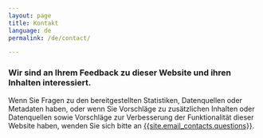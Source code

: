 ```yaml
---
layout: page
title: Kontakt
language: de
permalink: /de/contact/

---
```


### Wir sind an Ihrem Feedback zu dieser Website und ihren Inhalten interessiert.

Wenn Sie Fragen zu den bereitgestellten Statistiken, Datenquellen oder Metadaten haben, oder wenn Sie Vorschläge zu zusätzlichen Inhalten oder Datenquellen sowie Vorschläge zur Verbesserung der Funktionalität dieser Website haben, wenden Sie sich bitte an <a href="mailto:{{site.email_contacts.questions}}">{{site.email_contacts.questions}}</a>.
